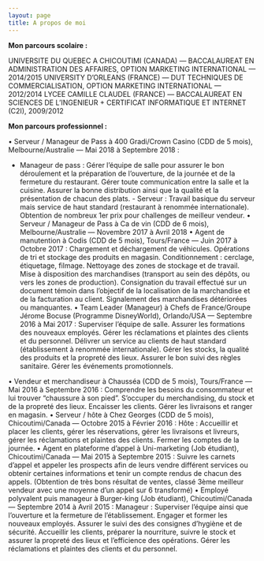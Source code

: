 ```yaml
---
layout: page
title: A propos de moi
---
```

<B>Mon parcours scolaire :</B>

UNIVERSITE DU QUEBEC A CHICOUTIMI (CANADA) — BACCALAUREAT EN ADMINISTRATION DES AFFAIRES, OPTION MARKETING INTERNATIONAL — 2014/2015
UNIVERSITY D’ORLEANS (FRANCE) — DUT TECHNIQUES DE COMMERCIALISATION, OPTION MARKETING INTERNATIONAL — 2012/2014
LYCEE CAMILLE CLAUDEL (FRANCE) — BACCALAUREAT EN SCIENCES DE L’INGENIEUR + CERTIFICAT INFORMATIQUE ET INTERNET (C2I), 2009/2012


<B>Mon parcours professionnel :</B>

• Serveur / Manageur de Pass à 400 Gradi/Crown Casino (CDD de 5 mois), Melbourne/Australie — Mai 2018 à Septembre 2018 :
- Manageur de pass : Gérer l’équipe de salle pour assurer le bon déroulement et la préparation de l’ouverture, de la journée et de la fermeture du restaurant. Gérer toute communication entre la salle et la cuisine. Assurer la bonne distribution ainsi que la qualité et la présentation de chacun des plats. - Serveur : Travail basique du serveur mais service de haut standard (restaurant à renommée internationale). Obtention de nombreux 1er prix pour challenges de meilleur vendeur.
• Serveur / Manageur de Pass à Ca de vin (CDD de 6 mois), Melbourne/Australie — Novembre 2017 à Avril 2018
• Agent de manutention à Codis (CDD de 5 mois), Tours/France — Juin 2017 à Octobre 2017 :
Chargement et déchargement de véhicules. Opérations de tri et stockage des produits en magasin. Conditionnement : cerclage, étiquetage, filmage. Nettoyage des zones de stockage et de travail. Mise à disposition des marchandises (transport au sein des dépôts, ou vers les zones de production). Consignation du travail effectué sur un document témoin dans l’objectif de la localisation de la marchandise et de la facturation au client. Signalement des marchandises détériorées ou manquantes.
• Team Leader (Manageur) à Chefs de France/Groupe Jérome Bocuse (Programme DisneyWorld), Orlando/USA — Septembre 2016 à Mai 2017 :
Superviser l’équipe de salle. Assurer les formations des nouveaux employés. Gérer les réclamations et plaintes des clients et du personnel. Délivrer un service au clients de haut standard (établissement à renommée internationale). Gérer les stocks, la qualité des produits et la propreté des lieux. Assurer le bon suivi des règles sanitaire. Gérer les événements promotionnels.
 
• Vendeur et merchandiseur à Chausséa (CDD de 5 mois), Tours/France — Mai 2016 à Septembre 2016 :
Comprendre les besoins du consommateur et lui trouver “chaussure à son pied”. S’occuper du merchandising, du stock et de la propreté des lieux. Encaisser les clients. Gérer les livraisons et ranger en magasin.
• Serveur / hôte à Chez Georges (CDD de 5 mois), Chicoutimi/Canada — Octobre 2015 à Février 2016 :
Hôte : Accueillir et placer les clients, gérer les réservations, gérer les livraisons et livreurs, gérer les réclamations et plaintes des clients. Fermer les comptes de la journée.
• Agent en plateforme d’appel à Uni-marketing (Job étudiant), Chicoutimi/Canada — Mai 2015 à Septembre 2015 :
Suivre les carnets d’appel et appeler les prospects afin de leurs vendre différent services ou obtenir certaines informations et tenir un compte rendus de chacun des appels. (Obtention de très bons résultat de ventes, classé 3ème meilleur vendeur avec une moyenne d’un appel sur 6 transformé)
• Employé polyvalent puis manageur à Burger-king (Job étudiant), Chicoutimi/Canada — Septembre 2014 à Avril 2015 :
Manageur : Superviser l’équipe ainsi que l’ouverture et la fermeture de l’établissement. Engager et former les nouveaux employés. Assurer le suivi des des consignes d’hygiène et de sécurité. Accueillir les clients, préparer la nourriture, suivre le stock et assurer la propreté des lieux et l’efficience des opérations. Gérer les réclamations et plaintes des clients et du personnel.
